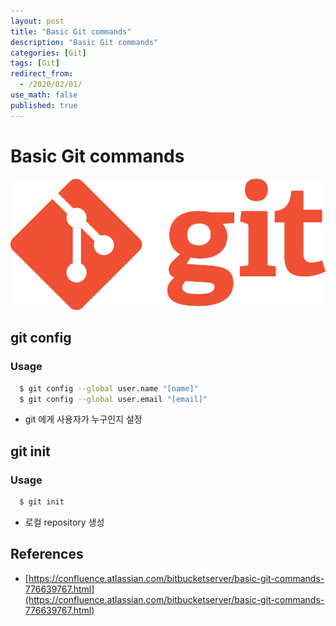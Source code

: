 ```yaml
---
layout: post
title: "Basic Git commands"
description: "Basic Git commands"
categories: [Git]
tags: [Git]
redirect_from:
  - /2020/02/01/
use_math: false
published: true
---
```


# Basic Git commands

<img src="/assets/images/posts/13/Git-Logo-1788C.png">

## git config

### Usage

```bash
  $ git config --global user.name "[name]"
  $ git config --global user.email "[email]"
```

- git 에게 사용자가 누구인지 설정

## git init

### Usage

```bash
  $ git init
```

- 로컬 repository 생성

## References

- [https://confluence.atlassian.com/bitbucketserver/basic-git-commands-776639767.html](https://confluence.atlassian.com/bitbucketserver/basic-git-commands-776639767.html)
